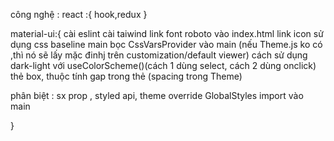 công nghệ :
react :{
hook,redux
}

material-ui:{
cài eslint
cài taiwind
link font roboto vào index.html
link icon
sử dụng css baseline main
bọc CssVarsProvider vào main (nếu Theme.js ko có ,thì nó sẽ lấy mặc đinhj trên customization/default viewer)
cách sử dụng dark-light với useColorScheme()(cách 1 dùng select, cách 2 dùng onclick)
thẻ box, thuộc tính gap trong thẻ (spacing trong Theme)

phân biệt : sx prop , styled api, theme override
GlobalStyles import vào main

}
